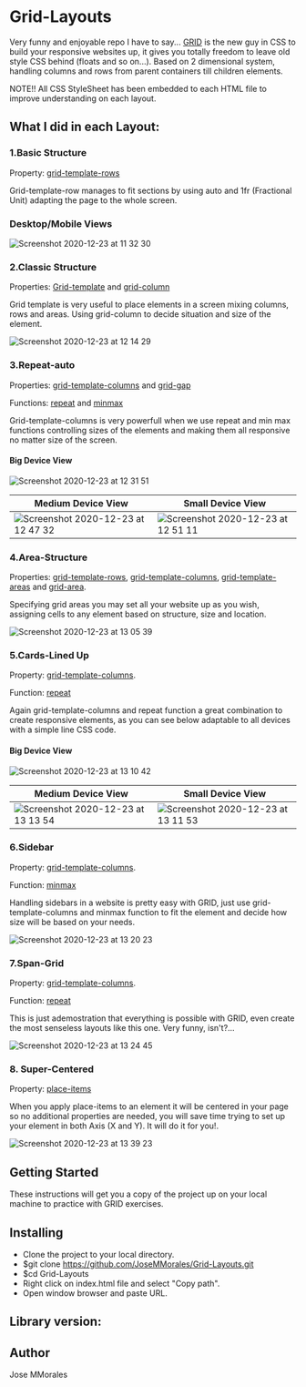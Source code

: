 # Grid-Layouts

Very funny and enjoyable repo I have to say... [GRID](https://developer.mozilla.org/en-US/docs/Web/CSS/CSS_Grid_Layout) is the new guy in CSS to build your responsive websites up, it gives you totally freedom to leave old style CSS behind (floats and so on...). Based on 2 dimensional system, handling columns and rows from parent containers till children elements.

NOTE!! All CSS StyleSheet has been embedded to each HTML file to improve understanding on each layout.

## What I did in each Layout:
### **1.Basic Structure**

Property: [grid-template-rows](https://developer.mozilla.org/en-US/docs/Web/CSS/grid-template-rows)

Grid-template-row manages to fit sections by using auto and 1fr (Fractional Unit) adapting the page to the whole screen.

### Desktop/Mobile Views
![Screenshot 2020-12-23 at 11 32 30](https://user-images.githubusercontent.com/43299285/102987421-8ea77880-4512-11eb-97c1-862f6e2f19f2.png)

### **2.Classic Structure**
Properties: [Grid-template](https://developer.mozilla.org/en-US/docs/Web/CSS/grid-template) and 
[grid-column](https://developer.mozilla.org/en-US/docs/Web/CSS/grid-column)

Grid template is very useful to place elements in a screen mixing columns, rows and areas. Using grid-column to decide situation and size of the element.

![Screenshot 2020-12-23 at 12 14 29](https://user-images.githubusercontent.com/43299285/102990873-6a4e9a80-4518-11eb-850e-963f90faa9cf.png)

### **3.Repeat-auto**
Properties: [grid-template-columns](https://developer.mozilla.org/en-US/docs/Web/CSS/grid-template-columns) and 
[grid-gap](https://developer.mozilla.org/en-US/docs/Web/CSS/gap)

Functions: [repeat](https://developer.mozilla.org/en-US/docs/Web/CSS/repeat()) and [minmax](https://developer.mozilla.org/en-US/docs/Web/CSS/minmax())

Grid-template-columns is very powerfull when we use repeat and min max functions controlling sizes of the elements and making them all responsive no matter size of the screen.

#### **Big Device View**
![Screenshot 2020-12-23 at 12 31 51](https://user-images.githubusercontent.com/43299285/102992079-d7fbc600-451a-11eb-9d26-494928f8ab05.png)

|**Medium Device View**  | **Small Device View** |
| ------------- | ------------- |
| ![Screenshot 2020-12-23 at 12 47 32](https://user-images.githubusercontent.com/43299285/102993206-07abcd80-451d-11eb-88ce-c9333c18387e.png)  | ![Screenshot 2020-12-23 at 12 51 11](https://user-images.githubusercontent.com/43299285/102993491-8bfe5080-451d-11eb-87f5-b8cb6f8fdce6.png) |

### **4.Area-Structure**
Properties: [grid-template-rows](https://developer.mozilla.org/en-US/docs/Web/CSS/grid-template-rows), [grid-template-columns](https://developer.mozilla.org/en-US/docs/Web/CSS/grid-template-columns), [grid-template-areas](https://developer.mozilla.org/en-US/docs/Web/CSS/grid-template-areas) and [grid-area](https://developer.mozilla.org/en-US/docs/Web/CSS/grid-area).

Specifying grid areas you may set all your website up as you wish, assigning cells to any element based on structure, size and location.

![Screenshot 2020-12-23 at 13 05 39](https://user-images.githubusercontent.com/43299285/102994552-91f53100-451f-11eb-83b8-4dcfbe7df3df.png)

### **5.Cards-Lined Up**

Property: [grid-template-columns](https://developer.mozilla.org/en-US/docs/Web/CSS/grid-template-columns).

Function: [repeat](https://developer.mozilla.org/en-US/docs/Web/CSS/repeat())

Again grid-template-columns and repeat function a great combination to create responsive elements, as you can see below adaptable to all devices with a simple line CSS code.

#### **Big Device View**
![Screenshot 2020-12-23 at 13 10 42](https://user-images.githubusercontent.com/43299285/102994888-44c58f00-4520-11eb-907f-425c1b69dcbc.png)

|**Medium Device View**  | **Small Device View** |
| ------------- | ------------- |
| ![Screenshot 2020-12-23 at 13 13 54](https://user-images.githubusercontent.com/43299285/102995151-b69dd880-4520-11eb-8b53-6bb35852c771.png) | ![Screenshot 2020-12-23 at 13 11 53](https://user-images.githubusercontent.com/43299285/102994996-6e7eb600-4520-11eb-91ef-cf60e2e98377.png) |

### **6.Sidebar**

Property: [grid-template-columns](https://developer.mozilla.org/en-US/docs/Web/CSS/grid-template-columns).

Function: [minmax](https://developer.mozilla.org/en-US/docs/Web/CSS/minmax())

Handling sidebars in a website is pretty easy with GRID, just use grid-template-columns and minmax function to fit the element and decide how size will be based on your needs.

![Screenshot 2020-12-23 at 13 20 23](https://user-images.githubusercontent.com/43299285/102995567-9fabb600-4521-11eb-85f5-bd9cd70a733c.png)

### **7.Span-Grid**
Property: [grid-template-columns](https://developer.mozilla.org/en-US/docs/Web/CSS/grid-template-columns).

Function: [repeat](https://developer.mozilla.org/en-US/docs/Web/CSS/repeat())

This is just ademostration that everything is possible with GRID, even create the most senseless layouts like this one. Very funny, isn't?...

![Screenshot 2020-12-23 at 13 24 45](https://user-images.githubusercontent.com/43299285/102995865-3bd5bd00-4522-11eb-9032-fc211204cf3c.png)

### **8. Super-Centered**
Property: [place-items](https://developer.mozilla.org/en-US/docs/Web/CSS/place-items)

When you apply place-items to an element it will be centered in your page so no additional properties are needed, you will save time trying to set up your element in both Axis (X and Y). It will do it for you!.

![Screenshot 2020-12-23 at 13 39 23](https://user-images.githubusercontent.com/43299285/102996942-46915180-4524-11eb-87cc-d00a601456b2.png)

## Getting Started
These instructions will get you a copy of the project up on your local machine to practice with GRID exercises.

## Installing
* Clone the project to your local directory.
* $git clone https://github.com/JoseMMorales/Grid-Layouts.git
* $cd Grid-Layouts
* Right click on index.html file and select "Copy path".
* Open window browser and paste URL.

## Library version:
<!-- * Node JS v10.16.3
* Bootstrap v4.5.2
* JQuery v3.5.1
* React-scroll v1.8.1
* React-dom v16.13.1 -->

## Author
Jose MMorales